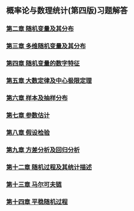 ## 概率论与数理统计(第四版)习题解答
### [第二章 随机变量及其分布](概率论与数理统计/chap03.html)
### [第三章 多维随机变量及其分布](概率论与数理统计/chap03.html)
### [第四章 随机变量的数字特征](概率论与数理统计/chap04.html)
### [第五章 大数定律及中心极限定理](概率论与数理统计/chap05.html)
### [第六章 样本及抽样分布](概率论与数理统计/chap06.html)
### [第七章 参数估计](概率论与数理统计/chap07.html)
### [第八章 假设检验](概率论与数理统计/chap08.html)
### [第九章 方差分析及回归分析](概率论与数理统计/chap09.html)
### [第十二章 随机过程及其统计描述](概率论与数理统计/chap12.html)
### [第十三章 马尔可夫链](概率论与数理统计/chap13.html)
### [第十四章 平稳随机过程](概率论与数理统计/chap14.html)
